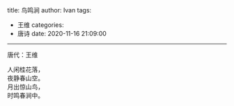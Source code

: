 title: 鸟鸣涧
author: Ivan
tags:
  - 王维
categories:
  - 唐诗
date: 2020-11-16 21:09:00
---
唐代：王维

人闲桂花落，  
夜静春山空。  
月出惊山鸟，  
时鸣春涧中。
